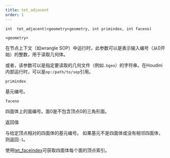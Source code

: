 ```yaml
---
title: tet_adjacent
order: 1
---
```

`int  tet_adjacent(<geometry>geometry, int primindex, int faceno)`

`<geometry>`

在节点上下文（如wrangle SOP）中运行时，此参数可以是表示输入编号（从0开始）的整数，用于读取几何体。

或者，该参数可以是指定要读取的几何文件（例如`.bgeo`）的字符串。在Houdini内部运行时，可以是`op:/path/to/sop`引用。

`primindex`

基元编号。

`faceno`

四面体上的面编号。面0是不包含顶点0的三角形面。

返回值

与给定顶点相对的四面体的基元编号。
如果基元不是四面体或没有相邻四面体，则返回`-1`。

使用[tet_faceindex](tet_faceindex.html "返回四面体每个面的顶点索引。")可获取四面体每个面的顶点索引。
